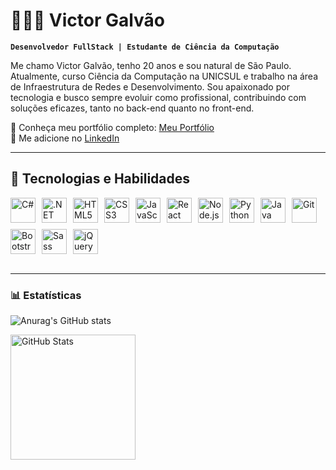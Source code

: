 # 👨🏽‍💻 Victor Galvão

**`Desenvolvedor FullStack | Estudante de Ciência da Computação`**

Me chamo Victor Galvão, tenho 20 anos e sou natural de São Paulo. Atualmente, curso Ciência da Computação na UNICSUL e trabalho na área de Infraestrutura de Redes e Desenvolvimento. Sou apaixonado por tecnologia e busco sempre evoluir como profissional, contribuindo com soluções eficazes, tanto no back-end quanto no front-end.

🔗 Conheça meu portfólio completo: [Meu Portfólio](https://victorgalvaomercante.github.io/GalvasDevPortfolio/)  
📎 Me adicione no [LinkedIn](https://www.linkedin.com/in/victor-mercante/)  

---

## 🧠 Tecnologias e Habilidades

<div style="display: flex; gap: 10px; flex-wrap: wrap;">
<img title="C#" width="40" src="https://cdn.jsdelivr.net/gh/devicons/devicon/icons/csharp/csharp-original.svg" />
  <img title=".NET" width="40" src="https://cdn.jsdelivr.net/gh/devicons/devicon/icons/dot-net/dot-net-original.svg" />

  <img title="HTML5" width="40" src="https://cdn.jsdelivr.net/gh/devicons/devicon/icons/html5/html5-original.svg" />
  <img title="CSS3" width="40" src="https://cdn.jsdelivr.net/gh/devicons/devicon/icons/css3/css3-original.svg" />
  <img title="JavaScript" width="40" src="https://cdn.jsdelivr.net/gh/devicons/devicon/icons/javascript/javascript-original.svg" />
  <img title="React" width="40" src="https://cdn.jsdelivr.net/gh/devicons/devicon/icons/react/react-original.svg" />
  <img title="Node.js" width="40" src="https://cdn.jsdelivr.net/gh/devicons/devicon/icons/nodejs/nodejs-original.svg" />
  <img title="Python" width="40" src="https://cdn.jsdelivr.net/gh/devicons/devicon/icons/python/python-original.svg" />
  <img title="Java" width="40" src="https://cdn.jsdelivr.net/gh/devicons/devicon/icons/java/java-original.svg" />
  <img title="Git" width="40" src="https://cdn.jsdelivr.net/gh/devicons/devicon/icons/git/git-original.svg" />
  <img title="Bootstrap" width="40" src="https://cdn.jsdelivr.net/gh/devicons/devicon/icons/bootstrap/bootstrap-original.svg" />
  <img title="Sass" width="40" src="https://cdn.jsdelivr.net/gh/devicons/devicon/icons/sass/sass-original.svg" />
  <img title="jQuery" width="40" src="https://cdn.jsdelivr.net/gh/devicons/devicon/icons/jquery/jquery-original.svg" />
</div>

<br/>

---

### 📊 Estatísticas

![Anurag's GitHub stats](https://github-readme-stats.vercel.app/api?username=VictorGalvaoMercante&show_icons=true&include_all_commits=true)

<img 
      align="left" 
      alt="GitHub Stats" 
      height="200" 
      src="https://github-readme-stats.vercel.app/api/top-langs/?username=VictorGalvaoMercante&theme=tokyonight&layout=compact&custom_title=Tecnologias&langs_count=9" 
  />

</p>
